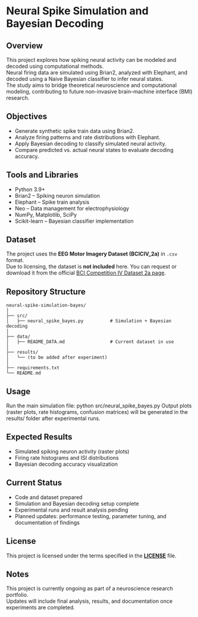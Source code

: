 # Neural Spike Simulation and Bayesian Decoding

## Overview
This project explores how spiking neural activity can be modeled and decoded using computational methods.  
Neural firing data are simulated using Brian2, analyzed with Elephant, and decoded using a Naive Bayesian classifier to infer neural states.  
The study aims to bridge theoretical neuroscience and computational modeling, contributing to future non-invasive brain–machine interface (BMI) research.

## Objectives
- Generate synthetic spike train data using Brian2.  
- Analyze firing patterns and rate distributions with Elephant.  
- Apply Bayesian decoding to classify simulated neural activity.  
- Compare predicted vs. actual neural states to evaluate decoding accuracy.

## Tools and Libraries
- Python 3.9+
- Brian2 – Spiking neuron simulation  
- Elephant – Spike train analysis  
- Neo – Data management for electrophysiology  
- NumPy, Matplotlib, SciPy  
- Scikit-learn – Bayesian classifier implementation

## Dataset
The project uses the **EEG Motor Imagery Dataset (BCICIV_2a)** in `.csv` format.  
Due to licensing, the dataset is **not included** here. You can request or download it from the official [BCI Competition IV Dataset 2a page](http://www.bbci.de/competition/iv/).

## Repository Structure  
```
neural-spike-simulation-bayes/
│
├── src/
│   ├── neural_spike_bayes.py          # Simulation + Bayesian decoding
│
├── data/
│   ├── README_DATA.md                 # Current dataset in use
│
├── results/
│   └── (to be added after experiment)
│
├── requirements.txt
└── README.md

```

## Usage
Run the main simulation file:
python src/neural_spike_bayes.py
Output plots (raster plots, rate histograms, confusion matrices) will be generated in the results/ folder after experimental runs.

## Expected Results
- Simulated spiking neuron activity (raster plots)  
- Firing rate histograms and ISI distributions  
- Bayesian decoding accuracy visualization  

## Current Status
- Code and dataset prepared  
- Simulation and Bayesian decoding setup complete  
- Experimental runs and result analysis pending  
- Planned updates: performance testing, parameter tuning, and documentation of findings

## License  
This project is licensed under the terms specified in the **[LICENSE](./LICENSE)** file.  

## Notes
This project is currently ongoing as part of a neuroscience research portfolio.  
Updates will include final analysis, results, and documentation once experiments are completed.
